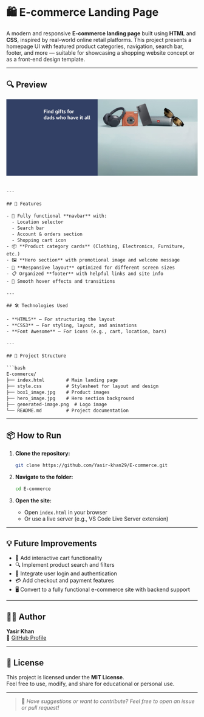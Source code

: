 # 🛍️ E-commerce Landing Page

A modern and responsive **E-commerce landing page** built using **HTML** and **CSS**, inspired by real-world online retail platforms. This project presents a homepage UI with featured product categories, navigation, search bar, footer, and more — suitable for showcasing a shopping website concept or as a front-end design template.

---

## 🔍 Preview

![Homepage Preview](https://github.com/Yasir-khan29/E-commerce/blob/main/hero_image.jpg?raw=true)
```

---

## 🚀 Features

- 🧭 Fully functional **navbar** with:
  - Location selector
  - Search bar
  - Account & orders section
  - Shopping cart icon
- 📦 **Product category cards** (Clothing, Electronics, Furniture, etc.)
- 🖼️ **Hero section** with promotional image and welcome message
- 📱 **Responsive layout** optimized for different screen sizes
- 📋 Organized **footer** with helpful links and site info
- 🎨 Smooth hover effects and transitions

---

## 🛠️ Technologies Used

- **HTML5** – For structuring the layout
- **CSS3** – For styling, layout, and animations
- **Font Awesome** – For icons (e.g., cart, location, bars)

---

## 📂 Project Structure

```bash
E-commerce/
├── index.html        # Main landing page
├── style.css         # Stylesheet for layout and design
├── box1_image.jpg    # Product images
├── hero_image.jpg    # Hero section background
├── generated-image.png  # Logo image
└── README.md         # Project documentation
```

---

## 📦 How to Run

1. **Clone the repository:**
   ```bash
   git clone https://github.com/Yasir-khan29/E-commerce.git
   ```

2. **Navigate to the folder:**
   ```bash
   cd E-commerce
   ```

3. **Open the site:**
   - Open `index.html` in your browser
   - Or use a live server (e.g., VS Code Live Server extension)

---

## 💡 Future Improvements

- 🛒 Add interactive cart functionality
- 🔍 Implement product search and filters
- 🧾 Integrate user login and authentication
- 💳 Add checkout and payment features
- 🖥️ Convert to a fully functional e-commerce site with backend support

---

## 🙋‍♂️ Author

**Yasir Khan**  
🔗 [GitHub Profile](https://github.com/Yasir-khan29)

---

## 🪪 License

This project is licensed under the **MIT License**.  
Feel free to use, modify, and share for educational or personal use.

---

> 💬 *Have suggestions or want to contribute? Feel free to open an issue or pull request!*
